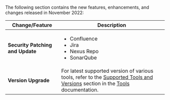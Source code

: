 
The following section contains the new features, enhancements, and changes released in November 2022:

| Change/Feature |Description|
|---|---|
|**Security Patching and Update**| <ul><li>Confluence</li><li>Jira</li><li>Nexus Repo</li><li>SonarQube</li></ul>|  
|**Version Upgrade**|For latest supported version of various tools, refer to the [Supported Tools and Versions](https://docs.developer.tech.gov.sg/docs/ship-hats-tools/tools-overview?id=supported-tools-and-versions) section in the [Tools](https://docs.developer.tech.gov.sg/docs/ship-hats-tools) documentation.|

<!--

|**Jira - multiple project support** |You can now add more than one project for Jira. For more information, refer to [Manage applications](https://docs.developer.tech.gov.sg/docs/ship-hats-portal/manage-applications) documentation.|
|**FOD Release Management**|You can now add and remove FOD releases via the SHIP-HATS portal. For more information, refer to [Manage releases](https://docs.developer.tech.gov.sg/docs/ship-hats-portal/manage-releases) documentation. |
-->